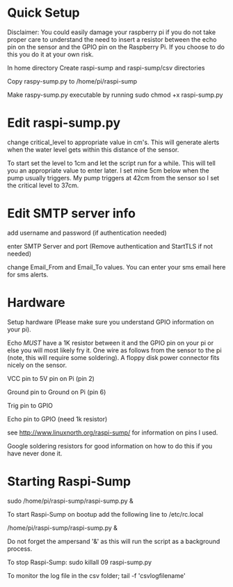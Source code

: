 Quick Setup
===========

Disclaimer: You could easily damage your raspberry pi if you do not take proper care to understand
the need to insert a resistor between the echo pin on the sensor and the GPIO pin on the Raspberry Pi.
If you choose to do this you do it at your own risk.


In home directory
Create raspi-sump and raspi-sump/csv directories

Copy raspy-sump.py to /home/pi/raspi-sump

Make raspy-sump.py executable by running sudo chmod +x raspi-sump.py


Edit raspi-sump.py
==================

change critical_level to appropriate value in cm's.  This will generate alerts when the water
level gets within this distance of the sensor.

To start set the level to 1cm and let the script run for a while.  This will tell  you an appropriate value
to enter later.  I set mine 5cm below when the pump usually triggers.
My pump triggers at 42cm from the sensor so I set the critical level to 37cm.

Edit SMTP server info
======================
add username and password (if authentication needed)

enter SMTP Server and port (Remove authentication and StartTLS if not needed)

change Email_From and Email_To values.  You can enter your sms email here for sms alerts.

Hardware
========

Setup hardware (Please make sure you understand GPIO information on your pi).

Echo *MUST* have a 1K resistor between it and the GPIO pin on your pi or else you will most likely fry it.
One wire as follows from the sensor to the pi
(note, this will require some soldering).  A floppy disk power connector fits nicely on the sensor.

VCC pin to 5V pin on Pi (pin 2)

Ground pin to Ground on Pi (pin 6)

Trig pin to GPIO

Echo pin to GPIO (need 1k resistor)

see http://www.linuxnorth.org/raspi-sump/ for information on pins I used.

Google soldering resistors for good information on how to do this if you have never done it.

Starting Raspi-Sump
===================
sudo /home/pi/raspi-sump/raspi-sump.py &

To start Raspi-Sump on bootup add the following line to /etc/rc.local

/home/pi/raspi-sump/raspi-sump.py &

Do not forget the ampersand '&' as this will run the script as a background process.

To stop Raspi-Sump:
sudo killall 09 raspi-sump.py

To monitor the log file in the csv folder;
tail -f 'csvlogfilename'


 


